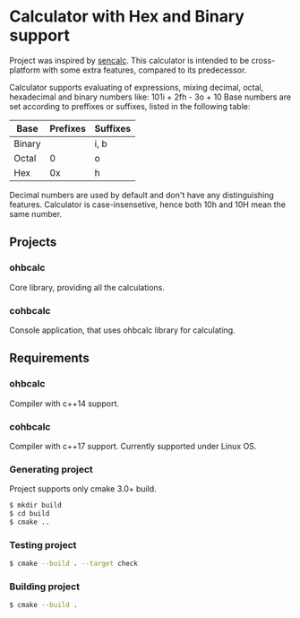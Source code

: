 # Calculator with Hex and Binary support

Project was inspired by [sencalc](http://www.softpedia.com/get/Science-CAD/SenCalc.shtml). This calculator is intended to be cross-platform with some extra features, compared to its predecessor.

Calculator supports evaluating of expressions, mixing decimal, octal, hexadecimal and binary numbers like: 101i + 2fh - 3o + 10
Base numbers are set according to preffixes or suffixes, listed in the following table:

| Base | Prefixes | Suffixes |
| ---- | ------- | ------ |
|Binary|         | i, b   |
|Octal | 0       | o      |
|Hex   | 0x      | h      |

Decimal numbers are used by default and don't have any distinguishing features. Calculator is case-insensetive, hence both 10h and 10H mean the same number.

## Projects
### ohbcalc
Core library, providing all the calculations.
### cohbcalc
Console application, that uses ohbcalc library for calculating.

## Requirements
### ohbcalc
Compiler with c++14 support.

### cohbcalc
Compiler with c++17 support.
Currently supported under Linux OS.

### Generating project
Project supports only cmake 3.0+ build.
```sh
$ mkdir build
$ cd build
$ cmake ..
```

### Testing project
```sh
$ cmake --build . --target check
```

### Building project
```sh
$ cmake --build .
```
